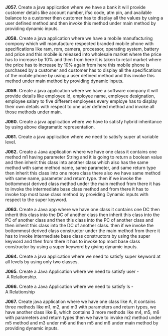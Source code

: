 **J057.** Create a java application where we have a bank it will provide customer details like account number, ifsc code,
atm pin, and available balance to a customer then customer has to display all the values by using a user defined method
and then invoke this method under main method by providing dynamic inputs.

**J058.** Create a java application where we have a mobile manufacturing compony which will manufacture respected branded
mobile phone with specifications like ram, rom, camera, processor, operating system, battery and price and this mobile
is released into wholesale market where the price has to increase by 10% and then from here it is taken to retail market
where the price has to increase by 10% again from here this mobile phone is purchased by a customer and customer has to
display all the specifications of the mobile phone by using a user defined method and this invoke this method under
main method by providing dynamic inputs.

**J059.** Create a java application where we have a software company it will provide details like employee id, employee name,
employee designation, employee salary to five different employees every employe has to display their own details with
respect to one user defined method and invoke all those methods under main.

**J060.** Create a java application where we have to satisfy hybrid inheritance by using above diagramatic representation.

**J061.** Create a java application where we need to satisfy super at variable level.

**J062.** Create a Java application where we have one class it contains one method m1 having parameter String and it is going
to return a boolean value and then inherit this class into another class which also has the same method with same
method name, same parameter, and same return type then inherit this class into one more class there also we have same
method with same name, parameter and return type. then if we invoke the bottommost derived class method under the main method
from there it has to invoke the intermediate base class method and from there it has to invoke top most base class method by
providing Dynamic inputs with respect to the super keyword.

**J063.** Create a Java app where we have one class it contains one DC then inherit this class into the DC of another class then
inherit this class into the PC of another class and then this class into the PC of another class and then inherit this class
into the DC of another class. then if we invoke the bottommost derived class constructor under the main method from there
it has to invoke intermediate base class constructors by using the super keyword and then from there it has to invoke top
most base class constructor by using a super keyword by giving dynamic inputs.

**J064.** Create a java application where we need to satisfy super keyword at all levels by using only two classes.

**J065.** Create a Java Application where we need to satisfy user - A Relationship.

**J066.** Create a Java Application where we need to satisfy Is - A Relationship

**J067.** Create java application where we have one class like A, it contains three methods like m1, m2, and m3 with parameters
and return types, we have another class like B, which contains 3 more methods like m4, m5, m6 with parameters and return
types then we have to invoke m2 method under m5 method and m3 under m6 and then m5 and m6 under main method by providing
dynamic inputs.
